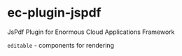# ec-plugin-jspdf
JsPdf Plugin for Enormous Cloud Applications Framework

`editable` - components for rendering